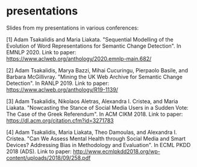 # presentations

Slides from my presentations in various conferences:

[1] Adam Tsakalidis and Maria Liakata. "Sequential Modelling of the Evolution of Word Representations for Semantic Change Detection". In EMNLP 2020. Link to paper: https://www.aclweb.org/anthology/2020.emnlp-main.682/

[2] Adam Tsakalidis, Marya Bazzi, Mihai Cucuringu, Pierpaolo Basile, and Barbara McGillivray. "Mining the UK Web Archive for Semantic Change Detection". In RANLP 2019. Link to paper: https://www.aclweb.org/anthology/R19-1139/

[3] Adam Tsakalidis, Nikolaos Aletras, Alexandra I. Cristea, and Maria Liakata. "Nowcasting the Stance of Social Media Users in a Sudden Vote: The Case of the Greek Referendum". In ACM CIKM 2018. Link to paper: https://dl.acm.org/citation.cfm?id=3271783

[4] Adam Tsakalidis, Maria Liakata, Theo Damoulas, and Alexandra I. Cristea. "Can We Assess Mental Health through Social Media and Smart Devices? Addressing Bias in Methodology and Evaluation". In ECML PKDD 2018 (ADS).  Link to paper: http://www.ecmlpkdd2018.org/wp-content/uploads/2018/09/258.pdf
